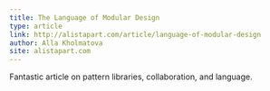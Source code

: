 ```yaml
---
title: The Language of Modular Design
type: article
link: http://alistapart.com/article/language-of-modular-design
author: Alla Kholmatova
site: alistapart.com
---
```


Fantastic article on pattern libraries, collaboration, and language.
